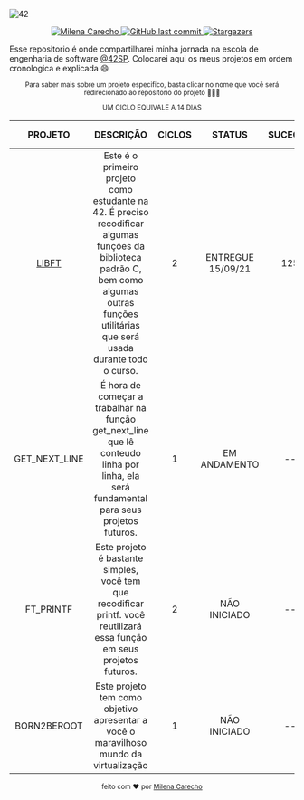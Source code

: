 
![42](https://user-images.githubusercontent.com/37448340/134789193-f88ff2a8-e8b8-4bf8-a438-5c0a7c8cce8e.png)

<p align="center">
   <a href="https://www.linkedin.com/in/milenacarecho/">
      <img alt="Milena Carecho" src="https://img.shields.io/badge/-MilenaCarecho-CD5C5C?style=flat&logo=Linkedin&logoColor=white" />
   </a>

  <a href="https://github.com/milenacarecho/42SP/commits/master">
    <img alt="GitHub last commit" src="https://img.shields.io/github/last-commit/MilenaCarecho/Libft?color=CD5C5C">
  </a>

  <a href="https://github.com/MilenaCarecho/42SP/stargazers">
    <img alt="Stargazers" src="https://img.shields.io/github/stars/MilenaCarecho/42SP?color=CD5C5C&logo=github">
  </a>
</p>


Esse repositorio é onde compartilharei minha jornada na escola de engenharia de software [@42SP](https://www.42sp.org.br/).
Colocarei aqui os meus projetos em ordem cronologica e explicada 😄

<div align="center">
  <sub>
Para saber mais sobre um projeto especifico, basta clicar no nome que você será redirecionado ao repositorio do projeto 👩🏻‍🚀

UM CICLO EQUIVALE A 14 DIAS
  </sub>
</div>



|    PROJETO    |                                                                                             DESCRIÇÃO                                                                                            | CICLOS |       STATUS       | SUCECCS | BONUS FEITO |
|:-------------:|:------------------------------------------------------------------------------------------------------------------------------------------------------------------------------------------------:|:------:|:------------------:|:-------:|:-----------:|
|      [LIBFT]()    | Este é o primeiro projeto como estudante na 42.  É preciso recodificar algumas funções da biblioteca padrão C,  bem como algumas outras funções utilitárias que será usada durante todo o curso. |    2   | ENTREGUE  15/09/21 |    125  |      SIM    |
| GET_NEXT_LINE |                             É hora de começar a trabalhar na função get_next_line que lê conteudo linha por linha,  ela será fundamental para seus projetos futuros.                             |    1   |    EM ANDAMENTO    |   --    |      --     |
|   FT_PRINTF   |                                     Este projeto é bastante simples, você tem que recodificar printf.  você reutilizará essa função em seus projetos futuros.                                    |    2   |    NÃO INICIADO    |    --   |      --     |
|  BORN2BEROOT  |                                                       Este projeto tem como objetivo apresentar a você o maravilhoso mundo da virtualização                                                      |    1   |    NÃO INICIADO    |    --   |      --     |



<div align="center">
  <sub>feito com ❤︎ por <a href="https://github.com/MilenaCarecho">Milena Carecho</a></a>
  </sub>
